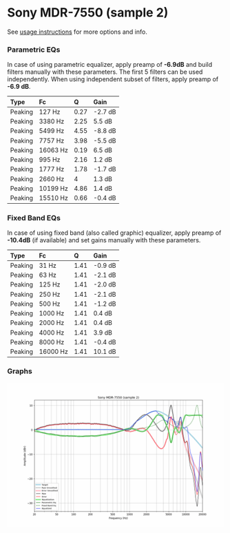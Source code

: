 # Sony MDR-7550 (sample 2)
See [usage instructions](https://github.com/jaakkopasanen/AutoEq#usage) for more options and info.

### Parametric EQs
In case of using parametric equalizer, apply preamp of **-6.9dB** and build filters manually
with these parameters. The first 5 filters can be used independently.
When using independent subset of filters, apply preamp of **-6.9 dB**.

| Type    | Fc       |    Q | Gain    |
|:--------|:---------|:-----|:--------|
| Peaking | 127 Hz   | 0.27 | -2.7 dB |
| Peaking | 3380 Hz  | 2.25 | 5.5 dB  |
| Peaking | 5499 Hz  | 4.55 | -8.8 dB |
| Peaking | 7757 Hz  | 3.98 | -5.5 dB |
| Peaking | 16063 Hz | 0.19 | 6.5 dB  |
| Peaking | 995 Hz   | 2.16 | 1.2 dB  |
| Peaking | 1777 Hz  | 1.78 | -1.7 dB |
| Peaking | 2660 Hz  | 4    | 1.3 dB  |
| Peaking | 10199 Hz | 4.86 | 1.4 dB  |
| Peaking | 15510 Hz | 0.66 | -0.4 dB |

### Fixed Band EQs
In case of using fixed band (also called graphic) equalizer, apply preamp of **-10.4dB**
(if available) and set gains manually with these parameters.

| Type    | Fc       |    Q | Gain    |
|:--------|:---------|:-----|:--------|
| Peaking | 31 Hz    | 1.41 | -0.9 dB |
| Peaking | 63 Hz    | 1.41 | -2.1 dB |
| Peaking | 125 Hz   | 1.41 | -2.0 dB |
| Peaking | 250 Hz   | 1.41 | -2.1 dB |
| Peaking | 500 Hz   | 1.41 | -1.2 dB |
| Peaking | 1000 Hz  | 1.41 | 0.4 dB  |
| Peaking | 2000 Hz  | 1.41 | 0.4 dB  |
| Peaking | 4000 Hz  | 1.41 | 3.9 dB  |
| Peaking | 8000 Hz  | 1.41 | -0.4 dB |
| Peaking | 16000 Hz | 1.41 | 10.1 dB |

### Graphs
![](./Sony%20MDR-7550%20(sample%202).png)